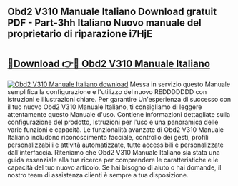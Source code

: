 ## Obd2 V310 Manuale Italiano Download gratuit PDF - Part-3hh Italiano Nuovo manuale del proprietario di riparazione i7HjE

# <h2><a href="http://dfgjw9.blite.top/?on=Obd2+V310+Manuale+Italiano">🔗Download 👉🔴 Obd2 V310 Manuale Italiano</a></h2>

[![Obd2 V310 Manuale Italiano download](https://i.imgur.com/lujVjoI.png)](http://dfgjw9.blite.top/?on=Obd2+V310+Manuale+Italiano)
Messa in servizio questo Manuale semplifica la configurazione e l'utilizzo del nuovo REDDDDDDD con istruzioni e illustrazioni chiare. Per garantire Un'esperienza di successo con il tuo nuovo Obd2 V310 Manuale Italiano, ti consigliamo di leggere attentamente questo Manuale d'uso. Contiene informazioni dettagliate sulla configurazione del prodotto, Istruzioni per l'uso e una panoramica delle varie funzioni e capacità. Le funzionalità avanzate di Obd2 V310 Manuale Italiano includono riconoscimento facciale, controllo dei gesti, profili personalizzabili e attività automatizzate, tutte accessibili e personalizzate dall'interfaccia. Riteniamo che Obd2 V310 Manuale Italiano sia stata una guida essenziale alla tua ricerca per comprendere le caratteristiche e le capacità del tuo nuovo articolo. Se hai bisogno di aiuto o hai domande, il nostro team di assistenza clienti è sempre a tua disposizione.
